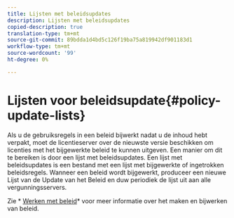 ```yaml
---
title: Lijsten met beleidsupdates
description: Lijsten met beleidsupdates
copied-description: true
translation-type: tm+mt
source-git-commit: 89bdda1d4bd5c126f19ba75a819942df901183d1
workflow-type: tm+mt
source-wordcount: '99'
ht-degree: 0%

---
```



# Lijsten voor beleidsupdate{#policy-update-lists}

Als u de gebruiksregels in een beleid bijwerkt nadat u de inhoud hebt verpakt, moet de licentieserver over de nieuwste versie beschikken om licenties met het bijgewerkte beleid te kunnen uitgeven. Een manier om dit te bereiken is door een lijst met beleidsupdates. Een lijst met beleidsupdates is een bestand met een lijst met bijgewerkte of ingetrokken beleidsregels. Wanneer een beleid wordt bijgewerkt, produceer een nieuwe Lijst van de Update van het Beleid en duw periodiek de lijst uit aan alle vergunningsservers.

Zie * [Werken met beleid](../../aaxs-protecting-content/content-working-with-policies/content-working-with-policies-overview.md)* voor meer informatie over het maken en bijwerken van beleid.
